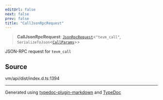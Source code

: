 ```yaml
---
editUrl: false
next: false
prev: false
title: "CallJsonRpcRequest"
---
```


> **CallJsonRpcRequest**: [`JsonRpcRequest`](/generated/type-aliases/jsonrpcrequest/)\<`"tevm_call"`, `SerializeToJson`\<[`CallParams`](/generated/type-aliases/callparams/)\>\>

JSON-RPC request for `tevm_call`

## Source

vm/api/dist/index.d.ts:1394

***
Generated using [typedoc-plugin-markdown](https://www.npmjs.com/package/typedoc-plugin-markdown) and [TypeDoc](https://typedoc.org/)
